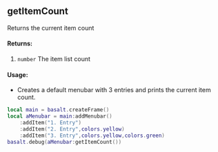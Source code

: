 ## getItemCount
Returns the current item count

#### Returns:
1. `number` The item list count

#### Usage:
* Creates a default menubar with 3 entries and prints the current item count.
```lua
local main = basalt.createFrame()
local aMenubar = main:addMenubar()
    :addItem("1. Entry")
    :addItem("2. Entry",colors.yellow)
    :addItem("3. Entry",colors.yellow,colors.green)
basalt.debug(aMenubar:getItemCount())
```